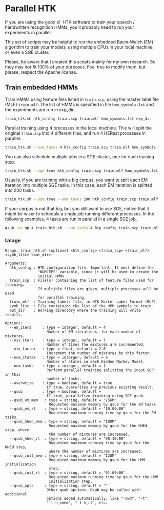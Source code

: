 # Parallel HTK
If you are using the good ol' HTK software to train your speech / handwritten
recognition HMMs, you'll probably need to run your experiments in parallel.

This set of scripts may be helpful to run the embedded Baum-Welch (EM) algorithm
to train your models, using multiple CPUs in your local machine, or even a
SGE cluster.

Please, be aware that I created this scripts mainly for my own research. So
they may not fit 100% of your purposes. Feel free to modify them, but please,
respect the Apache license.

## Train embedded HMMs

Train HMMs using feature files listed in `train.scp`, using the master label
file (MLF) `train.mlf`. The list of HMMs is specified in file `hmm_symbols.lst`
and the experiments are run in exp_dir.

```bash
train_htk.sh htk_config train.scp train.mlf hmm_symbols.lst exp_dir
```

Parallel training using 4 processes in the local machine. This will split the
original `train.scp` into 4 different files, and run 4 HERest processes in
parallel.

```bash
train_htk.sh --num_tasks 4 htk_config train.scp train.mlf hmm_symbols.lst exp_dir
```

You can also schedule multiple jobs in a SGE cluster, one for each training
step.

```bash
train_htk.sh --sge true htk_config train.scp train.mlf hmm_symbols.lst exp_dir
```

Usually, if you are training with a big corpus, you want to split each EM
iteration into multiple SGE tasks. In this case, each EM iteration is splitted
into 200 tasks.

```bash
train_htk.sh --sge true --num_tasks 200 htk_config train.scp train.mlf hmm_symbols.lst exp_dir
```

If your corpus is not that big, but you still want to use SGE, notice that it
might be wiser to schedule a single job running different processes. In the
following examples, 4 tasks are run in parallel in a single SGE job.

```bash
qsub -pe mp 4 train_htk.sh --num_tasks 4 htp_config train.scp train.mlf hmm_symbols.lst exp_dir
```

### Usage

```
Usage: train_htk.sh [options] <htk_config> <train_scp> <train_mlf> <symb_list> <out_dir>

Arguments:
  htk_config : HTK configuration file. Important: It must define the
               "NUMCEPS" variable, since it will be used to create the
               initial HMMs.
  train_scp  : File(s) containing the list of feature files used for training.
               If multiple files are given, multiple processes will be used
               for parallel training.
  train_mlf  : Training labels file, in HTK Master Label Format (MLF).
  symb_list  : File containing the list of the HMM symbols to train.
  out_dir    : Working directory where the training will write results.

Options:
  --em_iters     : type = integer, default = 4
                   Number of EM iterations, for each number of mixtures.
  --mix_iters    : type = integer, default = 7
                   Number of times the mixtures are incremented.
  --mix_factor   : type = float, default = 2.0
                   Increment the number of mixtures by this factor.
  --num_states   : type = interger, default = 6
                   Number of states in each Hidden Markov Model.
  --num_tasks    : type = integer, default = 1
                   Perform parallel training splitting the input SCP in this
                   number of tasks.
  --overwrite    : type = boolean, default = true
                   If true, overwrites any previous existing result.
  --qsub         : type = boolean, default =
                   If true, parallelize training using SGE qsub.
  --qsub_em_mem   : type = string, default = "256M"
                    Requested maximum memory by qsub for the EM tasks.
  --qsub_em_rt    : type = string, default = "10:00:00"
                    Requested maximum running time by qsub for the EM tasks.
  --qsub_hhed_mem : type = string, default = "100M"
                    Requested maximum memory by qsub for the HHEd step, where
                    the number of mixtures are increased.
  --qsub_hhed_rt  : type = string, default = "00:10:00"
                    Requested maximum running time by qsub for the HHEd step,
                    where the number of mixtures are increased.
  --qsub_init_mem : type = string, default = "120M"
                    Requested maximum memory by qsub for the HMM initialization
                    step.
  --qsub_init_rt  : type = string, default = "01:00:00"
                    Requested maximum running time by qsub for the HMM
                    initialization step.
  --qsub_opts     : type = string, default = ""
                   Other qsub options. Qsub may be called with additional
                   options added automatically, like "-cwd", "-t",
                   "-l h_vmem", "-l h_rt", etc.
```
